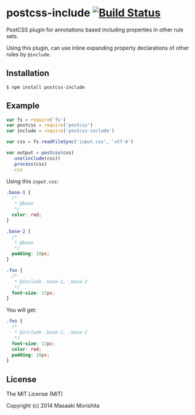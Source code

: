 # postcss-include [![Build Status](https://travis-ci.org/morishitter/postcss-include.svg)](https://travis-ci.org/morishitter/postcss-include)

PostCSS plugin for annotations based including properties in other rule sets.

Using this plugin, can use inline expanding property declarations of other rules by `@include`.

## Installation

```shell
$ npm install postcss-include
```

## Example

```js
var fs = require('fs')
var postcss = require('postcss')
var include = require('postcss-include')

var css = fs.readFileSync('input.css', 'utf-8')

var output = postcss(css)
  .use(include(css))
  .process(css)
  .css
```

Using this `input.css`:

```css
.base-1 {
  /*
   * @base
   */
  color: red;
}

.base-2 {
  /*
   * @base
   */
  padding: 10px;
}

.foo {
  /*
   * @include .base-1, .base-2
   */
  font-size: 12px;
}
```

You will get:

```css
.foo {
  /*
   * @include .base-1, .base-2
   */
  font-size: 12px;
  color: red;
  padding: 10px;
}
```


## License

The MIT License (MIT)

Copyright (c) 2014 Masaaki Morishita
